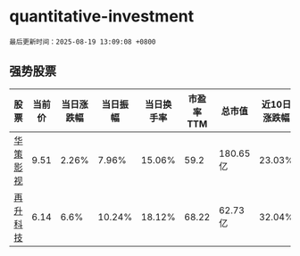 # quantitative-investment

`最后更新时间：2025-08-19 13:09:08 +0800`

## 强势股票

|股票|当前价|当日涨跌幅|当日振幅|当日换手率|市盈率TTM|总市值|近10日涨跌幅|
|----|----|----|----|----|----|----|----|
|[华策影视](https://xueqiu.com/S/SZ300133)|9.51|2.26%|7.96%|15.06%|59.2|180.65亿|23.03%|
|[再升科技](https://xueqiu.com/S/SH603601)|6.14|6.6%|10.24%|18.12%|68.22|62.73亿|32.04%|
